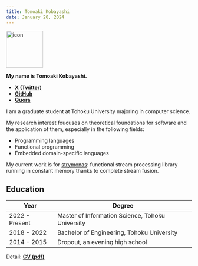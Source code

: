 ```yaml
---
title: Tomoaki Kobayashi
date: January 20, 2024
---
```


<img src="https://moatom.github.io/profile/static/icon.png" alt="icon" width="100px" />

**My name is Tomoaki Kobayashi.**

- **[X (Twitter)](https://twitter.com/moatom)**
- **[GitHub](https://github.com/moatom)**
- **[Quora](https://www.quora.com/profile/Tomoaki-Kobayashi-1)**

I am a graduate student at Tohoku University majoring in computer science.

My research interest foucuses on theoretical foundations for software and
the application of them, especially in the following fields:

- Programming languages
- Functional programming
- Embedded domain-specific languages

My current work is for [strymonas](https://strymonas.github.io/):
functional stream processing library running in constant memory
thanks to complete stream fusion.


##  Education
Year| Degree
-|-
2022 - Present  | Master of Information Science, Tohoku University
2018 - 2022 | Bachelor of Engineering, Tohoku University
2014 - 2015 | Dropout, an evening high school

Detail: **[CV (pdf)](https://moatom.github.io/profile/static/cv-pub.pdf)**
